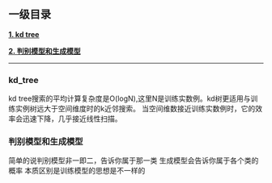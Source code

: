 ## 一级目录

[**1. kd tree**](#kd_tree)

[**2. 判别模型和生成模型**](#判别模型和生成模型)

---

### kd_tree

kd tree搜索的平均计算复杂度是O(logN),这里N是训练实数例。kd树更适用与训练实例树远大于空间维度时的k近邻搜索。
当空间维数接近训练实数例时，它的效率会迅速下降，几乎接近线性扫描。

### 判别模型和生成模型

简单的说判别模型非一即二，告诉你属于那一类
生成模型会告诉你属于各个类的概率
本质区别是训练模型的思想是不一样的
